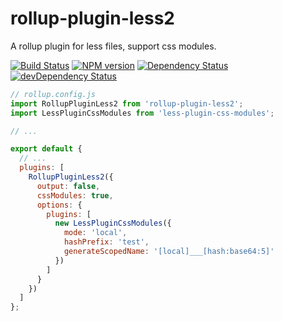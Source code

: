 # rollup-plugin-less2
A rollup plugin for less files, support css modules.

[![Build Status][build]][build-link] [![NPM version][version]][version-link] [![Dependency Status][dependency]][dependency-link] [![devDependency Status][dev-dependency]][dev-dependency-link]

```js
// rollup.config.js
import RollupPluginLess2 from 'rollup-plugin-less2';
import LessPluginCssModules from 'less-plugin-css-modules';

// ...

export default {
  // ...
  plugins: [
    RollupPluginLess2({
      output: false,
      cssModules: true,
      options: {
        plugins: [
          new LessPluginCssModules({
            mode: 'local',
            hashPrefix: 'test',
            generateScopedName: '[local]___[hash:base64:5]'
          })
        ]
      }
    })
  ]
};
```

[build]: https://travis-ci.org/Katochimoto/rollup-plugin-less2.svg?branch=master
[build-link]: https://travis-ci.org/Katochimoto/rollup-plugin-less2
[version]: https://badge.fury.io/js/rollup-plugin-less2.svg
[version-link]: http://badge.fury.io/js/rollup-plugin-less2
[dependency]: https://david-dm.org/Katochimoto/rollup-plugin-less2.svg
[dependency-link]: https://david-dm.org/Katochimoto/rollup-plugin-less2
[dev-dependency]: https://david-dm.org/Katochimoto/rollup-plugin-less2/dev-status.svg
[dev-dependency-link]: https://david-dm.org/Katochimoto/rollup-plugin-less2#info=devDependencies
